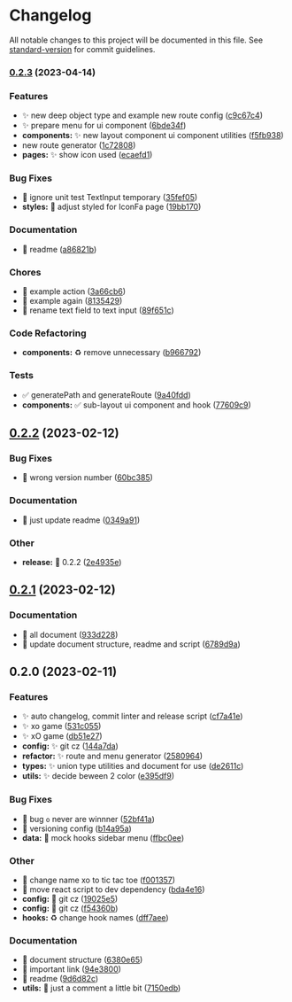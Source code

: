 # Changelog

All notable changes to this project will be documented in this file. See [standard-version](https://github.com/conventional-changelog/standard-version) for commit guidelines.

### [0.2.3](https://github.com/tanawat011/gu-ask-real-2nd/compare/v0.2.2...v0.2.3) (2023-04-14)


### Features

* :sparkles: new deep object type and example new route config ([c9c67c4](https://github.com/tanawat011/gu-ask-real-2nd/commits/c9c67c4d2ccbf4161bc65280c46e34c8cffeceb0))
* :sparkles: prepare menu for ui component ([6bde34f](https://github.com/tanawat011/gu-ask-real-2nd/commits/6bde34ffcc3f7db5f0b548e099f1fcf7448c71d7))
* **components:** :sparkles: new layout component ui component utilities ([f5fb938](https://github.com/tanawat011/gu-ask-real-2nd/commits/f5fb938aedae3e6f628cc0661d4d67c6461d545a))
* new route generator ([1c72808](https://github.com/tanawat011/gu-ask-real-2nd/commits/1c72808f7716612ecbbe839930b9fde850462467))
* **pages:** :sparkles: show icon used ([ecaefd1](https://github.com/tanawat011/gu-ask-real-2nd/commits/ecaefd1f8dcce4b32d0eddf7974ae39262cebf76))


### Bug Fixes

* :bug: ignore unit test TextInput temporary ([35fef05](https://github.com/tanawat011/gu-ask-real-2nd/commits/35fef05c81e71cf7176e41c73684790c6d57c179))
* **styles:** :bug: adjust styled for IconFa page ([19bb170](https://github.com/tanawat011/gu-ask-real-2nd/commits/19bb170895323727c6663907a1f920195c7392a1))


### Documentation

* :memo: readme ([a86821b](https://github.com/tanawat011/gu-ask-real-2nd/commits/a86821b7cb68c7914a523bd5114352eef4b7fc64))


### Chores

* :hammer: example action ([3a66cb6](https://github.com/tanawat011/gu-ask-real-2nd/commits/3a66cb6b33b0f1b2449a187b0f55d8322810549f))
* :hammer: example again ([8135429](https://github.com/tanawat011/gu-ask-real-2nd/commits/8135429d25ff940f87d5ff7898df9a74cd1c572b))
* :hammer: rename text field to text input ([89f651c](https://github.com/tanawat011/gu-ask-real-2nd/commits/89f651cd0449ca6ede61007dbd6eed9b780627f7))


### Code Refactoring

* **components:** :recycle: remove unnecessary ([b966792](https://github.com/tanawat011/gu-ask-real-2nd/commits/b966792d716c08f000a716a3862fbf35a64c9741))


### Tests

* :white_check_mark: generatePath and generateRoute ([9a40fdd](https://github.com/tanawat011/gu-ask-real-2nd/commits/9a40fddc41aada2812fa125e7b8f64c125fee3eb))
* **components:** :white_check_mark: sub-layout ui component and hook ([77609c9](https://github.com/tanawat011/gu-ask-real-2nd/commits/77609c969db1201f52573d44c3d8c4756869f5eb))

## [0.2.2](https://github.com/tanawat011/gu-ask-real-2nd/compare/v0.2.1...v0.2.2) (2023-02-12)

### Bug Fixes

* :bug: wrong version number ([60bc385](https://github.com/tanawat011/gu-ask-real-2nd/commits/60bc385ca4b7830cd8e5ff35de5ff7d5c77242c4))

### Documentation

* :memo: just update readme ([0349a91](https://github.com/tanawat011/gu-ask-real-2nd/commits/0349a912e46e10b231ae041cc89e39e6eb4e8e17))

### Other

* **release:** :rocket: 0.2.2 ([2e4935e](https://github.com/tanawat011/gu-ask-real-2nd/commits/2e4935eb898f88d8787923b5159fb97b5002613e))

## [0.2.1](https://github.com/tanawat011/gu-ask-real-2nd/compare/v0.2.0...v0.2.1) (2023-02-12)

### Documentation

* :memo: all document ([933d228](https://github.com/tanawat011/gu-ask-real-2nd/commits/933d228a5715ef2511fe9caabba5c649d603e938))
* :memo: update document structure, readme and script ([6789d9a](https://github.com/tanawat011/gu-ask-real-2nd/commits/6789d9afb4ae45ea05f881be935e5d4ef27d6cb3))

## 0.2.0 (2023-02-11)

### Features

* :sparkles: auto changelog, commit linter and release script ([cf7a41e](https://github.com/tanawat011/gu-ask-real-2nd/commits/cf7a41e1175446a159e72178e7cf732f494e8c8f))
* :sparkles: xo game ([531c055](https://github.com/tanawat011/gu-ask-real-2nd/commits/531c055a9dd223a27b483240a6bebf44801dac82))
* :sparkles: xO game ([db51e27](https://github.com/tanawat011/gu-ask-real-2nd/commits/db51e27be0e2a4114dfbf1685c406eed15865896))
* **config:** :sparkles: git cz ([144a7da](https://github.com/tanawat011/gu-ask-real-2nd/commits/144a7dacaf7b53dae46f227b5eb087afe15cb195))
* **refactor:** :sparkles: route and menu generator ([2580964](https://github.com/tanawat011/gu-ask-real-2nd/commits/258096448765918292f4b1639429d9dc2cd418fe))
* **types:** :sparkles: union type utilities and document for use ([de2611c](https://github.com/tanawat011/gu-ask-real-2nd/commits/de2611c7c7ac80f10d57dad0a1897615a916b265))
* **utils:** :sparkles: decide beween 2 color ([e395df9](https://github.com/tanawat011/gu-ask-real-2nd/commits/e395df97b7c5b3ed27d0445028e53b9d6c41dfc6))

### Bug Fixes

* :bug: bug `o` never are winnner ([52bf41a](https://github.com/tanawat011/gu-ask-real-2nd/commits/52bf41ae7274427258ff736828f63a5ab4359df1))
* :bug: versioning config ([b14a95a](https://github.com/tanawat011/gu-ask-real-2nd/commits/b14a95a77f17566193db406ed843b9a9dafc0eed))
* **data:** :bug: mock hooks sidebar menu ([ffbc0ee](https://github.com/tanawat011/gu-ask-real-2nd/commits/ffbc0eeba79b8db3a9a872dce7406504db41a974))

### Other

* :hammer: change name xo to tic tac toe ([f001357](https://github.com/tanawat011/gu-ask-real-2nd/commits/f001357741e94f23a0daa3a3e38fb8ac2a34088b))
* :hammer: move react script to dev dependency ([bda4e16](https://github.com/tanawat011/gu-ask-real-2nd/commits/bda4e1635b73cce9dd4854d6c81f5bfbf5e23cd7))
* **config:** :hammer: git cz ([19025e5](https://github.com/tanawat011/gu-ask-real-2nd/commits/19025e563d84449660ea6af6672073fe0f89b92d))
* **config:** :hammer: git cz ([f54360b](https://github.com/tanawat011/gu-ask-real-2nd/commits/f54360b061c8414fef9d2cdf415d6d315fafeda9))
* **hooks:** :recycle: change hook names ([dff7aee](https://github.com/tanawat011/gu-ask-real-2nd/commits/dff7aeef26395a3ad230cf0f1a4c14bde1527134))

### Documentation

* :memo: document structure ([6380e65](https://github.com/tanawat011/gu-ask-real-2nd/commits/6380e654f7727eee3c3731ab26e423a17367252a))
* :memo: important link ([94e3800](https://github.com/tanawat011/gu-ask-real-2nd/commits/94e380044aadb8a4243ba91dcb5f6c7288900faa))
* :memo: readme ([9d6d82c](https://github.com/tanawat011/gu-ask-real-2nd/commits/9d6d82c61f1179e14143da16c4dc7f024ee987f4))
* **utils:** :memo: just a comment a little bit ([7150edb](https://github.com/tanawat011/gu-ask-real-2nd/commits/7150edba86f5cb743ab985bbec9f6599d3ba3e60))
